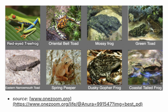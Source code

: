 ![Frogs and toads](frogs_and_toads_node.jpeg)

* *source*: [www.onezoom.org](https://www.onezoom.org/life/@Anura=991547?img=best_pd)
